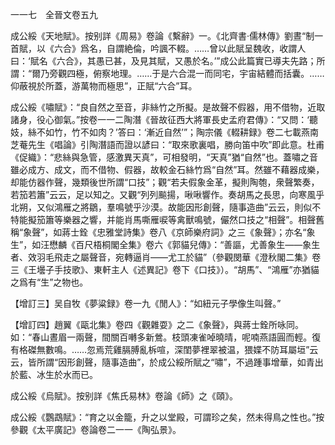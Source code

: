 一一七　全晉文卷五九

成公綏《天地賦》。按别詳《周易》卷論《繫辭》一。《北齊書·儒林傳》劉晝“制一首賦，以《六合》爲名，自謂絶倫，吟諷不輟。……曾以此賦呈魏收，收謂人曰：‘賦名《六合》，其愚已甚，及見其賦，又愚於名。’”成公此篇實已導夫先路；所謂：“爾乃旁觀四極，俯察地理。……于是六合混一而同宅，宇宙結體而括囊。……仰蔽視於所蓋，游萬物而極思”，正賦“六合”耳。

成公綏《嘯賦》：“良自然之至音，非絲竹之所擬。是故聲不假器，用不借物，近取諸身，役心御氣。”按卷一一二陶潛《晉故征西大將軍長史孟府君傳》：“又問：‘聽妓，絲不如竹，竹不如肉？’答曰：‘漸近自然’”；陶宗儀《輟耕録》卷二七載燕南芝菴先生《唱論》引陶潛語而證以諺曰：“取來歌裏唱，勝向笛中吹”即此意。杜甫《促織》：“悲絲與急管，感激異天真”，可相發明，“天真”猶“自然”也。蓋嘯之音雖必成方、成文，而不借物、假器，故較金石絲竹爲“自然”耳。然雖不藉器成樂，却能仿器作聲，幾類後世所謂“口技”；觀“若夫假象金革，擬則陶匏，衆聲繁奏，若笳若簫”云云，足以知之。又觀“列列飈揚，啾啾響作。奏胡馬之長思，向寒風乎北朔，又似鴻雁之將鶵，羣鳴號乎沙漠。故能因形創聲，隨事造曲”云云，則似不特能擬笳簫等樂器之響，并能肖馬嘶雁唳等禽獸鳴號，儼然口技之“相聲”。相聲舊稱“象聲”，如蔣士銓《忠雅堂詩集》卷八《京師樂府詞》之三《象聲》；亦名“象生”，如汪懋麟《百尺梧桐閣全集》卷六《郭貓兒傳》：“善謳，尤善象生——象生者、效羽毛飛走之屬聲音，宛轉逼肖——尤工於貓”（參觀閔華《澄秋閣二集》卷三《王壜子手技歌》、東軒主人《述異記》卷下《口技》）。“胡馬”、“鴻雁”亦猶貓之爲有“生”之物也。

【增訂三】吴自牧《夢粱録》卷一九《閒人》：“如紐元子學像生叫聲。”

【增訂四】趙翼《甌北集》卷四《觀雜耍》之二《象聲》，與蔣士銓所咏同。如：“春山晝眉一兩聲，間關百囀多新鶯。枝頭凍雀啅曉晴，呢喃燕語圓而輕。復有格磔無數鳴。……忽焉荒雞膈膊亂柝喧，深閨夢裡翠被温，猥媟不防耳屬垣”云云，皆所謂“因形創聲，隨事造曲”，於成公綏所賦之“嘯”，不過踵事增華，如青出於藍、冰生於水而已。

成公綏《烏賦》。按别詳《焦氏易林》卷論《師》之《頤》。

成公綏《鸚鵡賦》：“育之以金籠，升之以堂殿，可謂珍之矣，然未得鳥之性也。”按參觀《太平廣記》卷論卷二一一《陶弘景》。